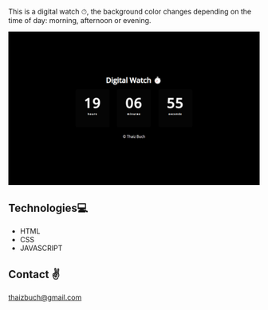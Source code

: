 This is a digital watch ⏱, the background color changes depending on the time of day: morning, afternoon or evening.


![preview](./github/preview.png)

## Technologies💻 
- HTML
- CSS
- JAVASCRIPT

## Contact ✌
thaizbuch@gmail.com

